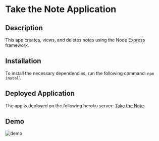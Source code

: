 # Take the Note Application

## Description
This app creates, views, and deletes notes using the Node [Express](https://expressjs.com/) framework.

## Installation
To install the necessary dependencies, run the following command: <code>npm install</code>

## Deployed Application
The app is deployed on the following heroku server: [Take the Note](https://take-the-note.herokuapp.com/)

## Demo
![demo](/assets/demo.gif)
